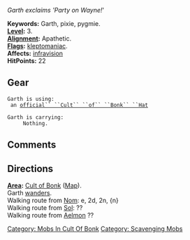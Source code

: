 *Garth exclaims 'Party on Wayne!*'

**Keywords:** Garth, pixie, pygmie.  
**[Level](Level "wikilink"):** 3.  
**[Alignment](Alignment "wikilink"):** Apathetic.  
**[Flags](:Category:_Mob_Types "wikilink"):**
[kleptomaniac](:Category:_Scavenging_Mobs "wikilink").  
**Affects:** [infravision](Infravision "wikilink")  
**HitPoints:** 22

## Gear

`Garth is using:`  
<worn on head>` an `[`official`` ``Cult`` ``of`` ``Bonk`` ``Hat`](Official_Cult_Of_Bonk_Hat "wikilink")

`Garth is carrying:`  
`     Nothing.`

## Comments

## Directions

**[Area](:Category:_Areas "wikilink"):** [Cult of
Bonk](:Category:_Cult_Of_Bonk "wikilink")
([Map](Cult_Of_Bonk_Map "wikilink")).  
Garth [wanders](Wandering_Mobs "wikilink").  
Walking route from [Nom](Nom "wikilink"): e, 2d, 2n, {n}  
Walking route from [Sol](Sol "wikilink"): ??  
Walking route from [Aelmon](Aelmon "wikilink") ??  

[Category: Mobs In Cult Of
Bonk](Category:_Mobs_In_Cult_Of_Bonk "wikilink") [Category: Scavenging
Mobs](Category:_Scavenging_Mobs "wikilink")
